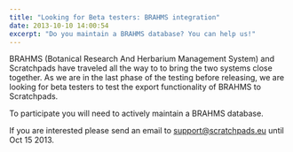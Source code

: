 ```yaml
---
title: "Looking for Beta testers: BRAHMS integration"
date: 2013-10-10 14:00:54
excerpt: "Do you maintain a BRAHMS database? You can help us!"
---
```


BRAHMS (Botanical Research And Herbarium Management System) and Scratchpads have traveled all the way to to bring the two systems close together. As we are in the last phase of the testing before releasing, we are looking for beta testers to test the export functionality of BRAHMS to Scratchpads.

To participate you will need to actively maintain a BRAHMS database.

If you are interested please send an email to support@scratchpads.eu until Oct 15 2013.
